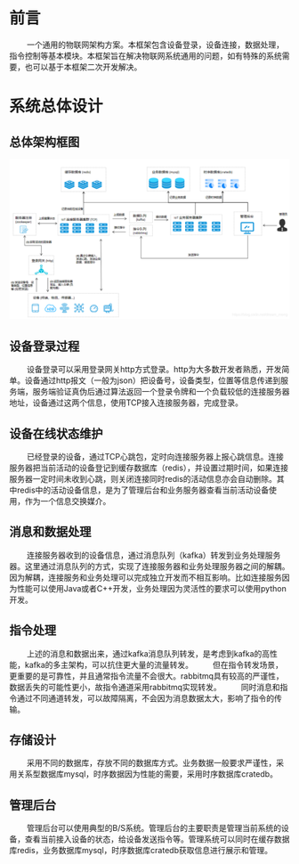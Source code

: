 
# 前言
        一个通用的物联网架构方案。本框架包含设备登录，设备连接，数据处理，指令控制等基本模块。本框架旨在解决物联网系统通用的问题，如有特殊的系统需要，也可以基于本框架二次开发解决。
        
# 系统总体设计

## 总体架构框图

![架构图](https://github.com/Darren1414/IoTPlatform/blob/master/architecture.png)

## 设备登录过程
        设备登录可以采用登录网关http方式登录。http为大多数开发者熟悉，开发简单。设备通过http报文（一般为json）把设备号，设备类型，位置等信息传递到服务端，服务端验证真伪后通过算法返回一个登录令牌和一个负载较低的连接服务器地址，设备通过这两个信息，使用TCP接入连接服务器，完成登录。

## 设备在线状态维护
        已经登录的设备，通过TCP心跳包，定时向连接服务器上报心跳信息。连接服务器把当前活动的设备登记到缓存数据库（redis），并设置过期时间，如果连接服务器一定时间未收到心跳，则关闭连接同时redis的活动信息亦会自动删除。其中redis中的活动设备信息，是为了管理后台和业务服务器查看当前活动设备使用，作为一个信息交换媒介。
        
## 消息和数据处理
        连接服务器收到的设备信息，通过消息队列（kafka）转发到业务处理服务器。这里通过消息队列的方式，实现了连接服务器和业务处理服务器之间的解耦。因为解耦，连接服务和业务处理可以完成独立开发而不相互影响。比如连接服务因为性能可以使用Java或者C++开发，业务处理因为灵活性的要求可以使用python开发。

## 指令处理
        上述的消息和数据出来，通过kafka消息队列转发，是考虑到kafka的高性能，kafka的多主架构，可以抗住更大量的流量转发。
        但在指令转发场景，更重要的是可靠性，并且通常指令流量不会很大。rabbitmq具有较高的严谨性，数据丢失的可能性更小，故指令通道采用rabbitmq实现转发。
        同时消息和指令通过不同通道转发，可以故障隔离，不会因为消息数据太大，影响了指令的传输。

## 存储设计
        采用不同的数据库，存放不同的数据库方式。业务数据一般要求严谨性，采用关系型数据库mysql，时序数据因为性能的需要，采用时序数据库cratedb。

## 管理后台
        管理后台可以使用典型的B/S系统。管理后台的主要职责是管理当前系统的设备，查看当前接入设备的状态，给设备发送指令等。管理系统可以同时在缓存数据库redis，业务数据库mysql，时序数据库cratedb获取信息进行展示和管理。
